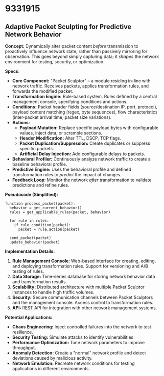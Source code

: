 # 9331915

## Adaptive Packet Sculpting for Predictive Network Behavior

**Concept:** Dynamically alter packet content *before* transmission to proactively influence network state, rather than passively mirroring for observation. This goes beyond simply capturing data; it *shapes* the network environment for testing, security, or optimization.

**Specs:**

*   **Core Component:** "Packet Sculptor" – a module residing in-line with network traffic. Receives packets, applies transformation rules, and forwards the modified packet.
*   **Transformation Engine:** Rule-based system. Rules defined by a central management console, specifying conditions and actions.
*   **Conditions:** Packet header fields (source/destination IP, port, protocol), payload content matching (regex, byte sequences), flow characteristics (inter-packet arrival time, packet size variations).
*   **Actions:**
    *   **Payload Mutation:** Replace specific payload bytes with configurable values, inject data, or scramble sections.
    *   **Header Modification:** Alter TTL, DSCP, TCP flags.
    *   **Packet Duplication/Suppression:** Create duplicates or suppress specific packets.
    *   **Artificial Delay Injection:** Add configurable delays to packets.
*   **Behavioral Profiler:** Continuously analyze network traffic to create a baseline behavioral profile.
*   **Predictive Engine:** Uses the behavioral profile and defined transformation rules to *predict* the impact of changes.
*   **Feedback Loop:** Monitor the network *after* transformation to validate predictions and refine rules.

**Pseudocode (Simplified):**

```
function process_packet(packet):
  behavior = get_current_behavior()
  rules = get_applicable_rules(packet, behavior)

  for rule in rules:
    if rule.condition(packet):
      packet = rule.action(packet)

  send_packet(packet)
  update_behavior(packet)
```

**Implementation Details:**

1.  **Rule Management Console:** Web-based interface for creating, editing, and deploying transformation rules. Support for versioning and A/B testing of rules.
2.  **Data Storage:** Time-series database for storing network behavior data and transformation results.
3.  **Scalability:** Distributed architecture with multiple Packet Sculptor instances to handle high traffic volumes.
4.  **Security:** Secure communication channels between Packet Sculptors and the management console. Access control to transformation rules.
5.  **API:** REST API for integration with other network management systems.

**Potential Applications:**

*   **Chaos Engineering:** Inject controlled failures into the network to test resilience.
*   **Security Testing:** Simulate attacks to identify vulnerabilities.
*   **Performance Optimization:** Tune network parameters to improve throughput.
*   **Anomaly Detection:** Create a "normal" network profile and detect deviations caused by malicious activity.
*   **Network Emulation:** Recreate network conditions for testing applications in different environments.
